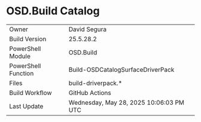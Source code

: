 ﻿# OSD.Build Catalog

| | |
|-|-|
| Owner | David Segura |
| Build Version | 25.5.28.2 |
| PowerShell Module | OSD.Build |
| PowerShell Function | Build-OSDCatalogSurfaceDriverPack |
| Files | build-driverpack.* |
| Build Workflow | GitHub Actions |
| Last Update | Wednesday, May 28, 2025 10:06:03 PM UTC |
